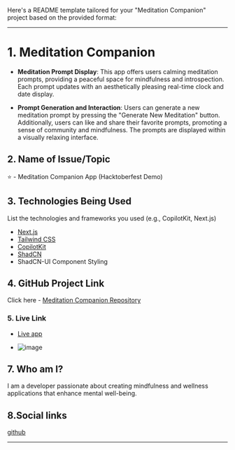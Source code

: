 Here's a README template tailored for your "Meditation Companion" project based on the provided format:

---

# 1. Meditation Companion
- **Meditation Prompt Display**: This app offers users calming meditation prompts, providing a peaceful space for mindfulness and introspection. Each prompt updates with an aesthetically pleasing real-time clock and date display.

- **Prompt Generation and Interaction**: Users can generate a new meditation prompt by pressing the "Generate New Meditation" button. Additionally, users can like and share their favorite prompts, promoting a sense of community and mindfulness. The prompts are displayed within a visually relaxing interface.

## 2. Name of Issue/Topic

⭐  - Meditation Companion App (Hacktoberfest Demo) 
## 3. Technologies Being Used

List the technologies and frameworks you used (e.g., CopilotKit, Next.js)
- [Next.js](https://nextjs.org)
- [Tailwind CSS](https://tailwindcss.com)
- [CopilotKit](https://copilotkit.ai)
- [ShadCN](https://ui.shadcn.com)
- ShadCN-UI Component Styling

## 4. GitHub Project Link

Click here - [Meditation Companion Repository](https://github.com/PentesterPriyanshu/meditation-companion)

### 5. Live Link

- [Live app](https://meditation-companion.vercel.app/)

- ![image](https://github.com/user-attachments/assets/cd8cb698-f59b-464a-919c-90a7a59de698)



## 7. Who am I?

I am a developer passionate about creating mindfulness and wellness applications that enhance mental well-being.
## 8.Social links

[github](https://github.com/PentesterPriyanshu/)

---

